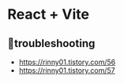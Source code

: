 # React + Vite

## :hammer:troubleshooting
- https://rinny01.tistory.com/56
- https://rinny01.tistory.com/57
